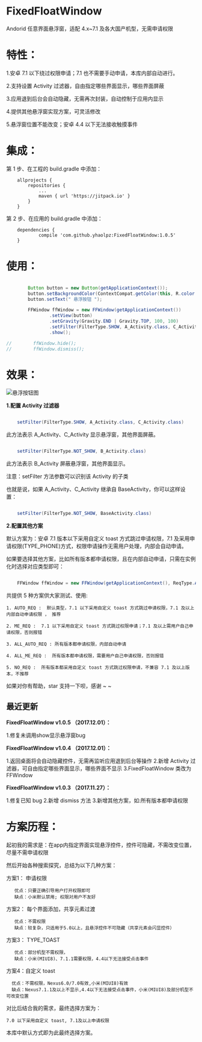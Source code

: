 # FixedFloatWindow
Andorid 任意界面悬浮窗，适配 4.x~7.1 及各大国产机型，无需申请权限


特性：
===

1.安卓 7.1 以下绕过权限申请；7.1 也不需要手动申请，本库内部自动进行。

2.支持设置 Activity 过滤器，自由指定哪些界面显示，哪些界面屏蔽

3.应用退到后台会自动隐藏，无需再次封装，自动控制于应用内显示

4.提供其他悬浮窗实现方案，可灵活修改

5.悬浮窗位置不能改变；安卓 4.4 以下无法接收触摸事件


集成：
===

第 1 步、在工程的 build.gradle 中添加：

```
	allprojects {
		repositories {
			...
			maven { url 'https://jitpack.io' }
		}
	}
```
第 2 步、在应用的  build.gradle 中添加：

```
	dependencies {
	        compile 'com.github.yhaolpz:FixedFloatWindow:1.0.5'
	}
```

使用：
===

```java

        Button button = new Button(getApplicationContext());
        button.setBackgroundColor(ContextCompat.getColor(this, R.color.colorAccent));
        button.setText(" 悬浮按钮 ");

        FFWindow ffWindow = new FFWindow(getApplicationContext())
                .setView(button)
                .setGravity(Gravity.END | Gravity.TOP, 100, 100)
                .setFilter(FilterType.SHOW, A_Activity.class, C_Activity.class)
                .show();

//        ffWindow.hide();
//        ffWindow.dismiss();

```

效果：
===

![悬浮按钮图](https://raw.githubusercontent.com/yhaolpz/FixedFloatWindow/master/img.gif)


**1.配置 Activity 过滤器**

```java

    setFilter(FilterType.SHOW, A_Activity.class, C_Activity.class)

```
此方法表示 A_Activity、C_Activity 显示悬浮窗，其他界面屏蔽。


```java

    setFilter(FilterType.NOT_SHOW, B_Activity.class)

```
此方法表示 B_Activity 屏蔽悬浮窗，其他界面显示。

注意：setFilter 方法参数可以识别该 Activity 的子类

也就是说，如果 A_Activity、C_Activity 继承自 BaseActivity，你可以这样设置：

```java

    setFilter(FilterType.NOT_SHOW, BaseActivity.class)

```

**2.配置其他方案**

默认方案为：安卓 7.1 版本以下采用自定义 toast 方式跳过申请权限，7.1 及采用申请权限(TYPE_PHONE)方式，权限申请操作无需用户处理，内部会自动申请。


如果要选择其他方案，比如所有版本都申请权限，且在内部自动申请，只需在实例化时选择对应类型即可：

```java

    FFWindow ffWindow = new FFWindow(getApplicationContext(), ReqType.ALL_AUTO_REQ );

```

共提供 5 种方案供大家测试、使用:


    1. AUTO_REQ :  默认类型，7.1 以下采用自定义 toast 方式跳过申请权限，7.1 及以上内部自动申请权限 ， 推荐

    2. ME_REQ :  7.1 以下采用自定义 toast 方式跳过权限申请；7.1 及以上需用户自己申请权限，否则报错

    3. ALL_AUTO_REQ : 所有版本都申请权限，内部自动申请

    4. ALL_ME_REQ :  所有版本都申请权限，需要用户自己申请权限，否则报错

    5. NO_REQ :  所有版本都采用自定义 toast 方式跳过权限申请，不兼容 7.1 及以上版本，不推荐


如果对你有帮助，star 支持一下呗，感谢 ~ ~

**最近更新**
--
**FixedFloatWindow v1.0.5 （2017.12.01）：**

1.修复未调用show显示悬浮窗bug

**FixedFloatWindow v1.0.4 （2017.12.01）：**

1.返回桌面将会自动隐藏控件，无需再监听应用退到后台等操作
2.新增 Activity 过滤器，可自由指定哪些界面显示，哪些界面不显示
3.FixedFloatWindow 类改为 FFWindow


**FixedFloatWindow v1.0.3 （2017.11.27）：**

1.修复已知 bug
2.新增 dismiss 方法
3.新增其他方案，如:所有版本都申请权限


方案历程：
===

起初我的需求是：在app内指定界面实现悬浮控件，控件可隐藏，不需改变位置，尽量不需申请权限

然后开始各种搜索探究，总结为以下几种方案：


方案1：  申请权限

       优点：只要正确引导用户打开权限即可
       缺点：小米默认禁用; 权限对用户不友好


方案2：  每个界面添加，共享元素过渡

       优点：不需权限
       缺点：较复杂，只适用于5.0以上，且悬浮控件不可隐藏（共享元素会闪显控件）


方案3：  TYPE_TOAST

       优点：部分机型不需权限，
       缺点：小米(MIUI8)、7.1.1需要权限，4.4以下无法接受点击事件


方案4：自定义 toast

      优点：不需权限，Nexus6.0/7.0有效,小米(MIUI8)有效
      缺点：Nexus7.1.1及以上不显示,4.4以下无法接受点击事件，小米(MIUI8)及部分机型不可改变位置


对比后结合我的需求，最终选择方案为：

    7.0 以下采用自定义 toast, 7.1及以上申请权限

本库中默认方式即为此最终选择方案。












